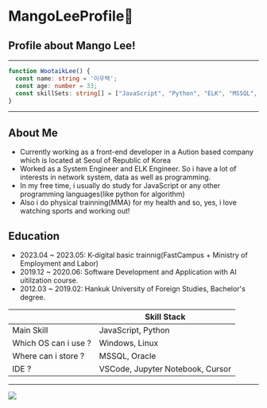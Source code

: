 <!--
**fined187/fined187** is a ✨ _special_ ✨ repository because its `README.md` (this file) appears on your GitHub profile.

Here are some ideas to get you started:

- 🔭 I’m currently working on ...
- 🌱 I’m currently learning ...
- 👯 I’m looking to collaborate on ...
- 🤔 I’m looking for help with ...
- 💬 Ask me about ...
- 📫 How to reach me: ...
- 😄 Pronouns: ...
- ⚡ Fun fact: ...
-->
# MangoLeeProfile👋

## Profile about Mango Lee!
---
```typescript
function WootaikLee() {
  const name: string = '이우택';
  const age: number = 33;
  const skillSets: string[] = ["JavaScript", "Python", "ELK", "MSSQL", "TypeScript", "Next.js", "React.js"];
}
```
---
## About Me
- Currently working as a front-end developer in a Aution based company which is located at Seoul of Republic of Korea
- Worked as a System Engineer and ELK Engineer. So i have a lot of interests in network system, data as well as programming.
- In my free time, i usually do study for JavaScript or any other programming languages(like python for algorithm)
- Also i do physical trainning(MMA) for my health and so, yes, i love watching sports and working out!

## Education
- 2023.04 ~ 2023.05: K-digital basic trainnig(FastCampus + Ministry of Employment and Labor)
- 2019.12 ~ 2020.06: Software Development and Application with AI uitilzation course.
- 2012.03 ~ 2019.02: Hankuk University of Foreign Studies, Bachelor's degree.

|         |Skill Stack|
|---------|-----------|
|Main Skill|JavaScript, Python|
|Which OS can i use ?|Windows, Linux|
|Where can i store ?|MSSQL, Oracle|
|IDE ?|VSCode, Jupyter Notebook, Cursor|
---
<a href="https://hhpluscertificateofcompletion.oopy.io/">
  <img src="https://static.spartacodingclub.kr/hanghae99/plus/completion/badge_black.svg" />
</a>
